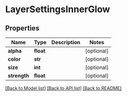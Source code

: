 # LayerSettingsInnerGlow

## Properties
Name | Type | Description | Notes
------------ | ------------- | ------------- | -------------
**alpha** | **float** |  | [optional] 
**color** | **str** |  | [optional] 
**size** | **int** |  | [optional] 
**strength** | **float** |  | [optional] 

[[Back to Model list]](../README.md#documentation-for-models) [[Back to API list]](../README.md#documentation-for-api-endpoints) [[Back to README]](../README.md)

